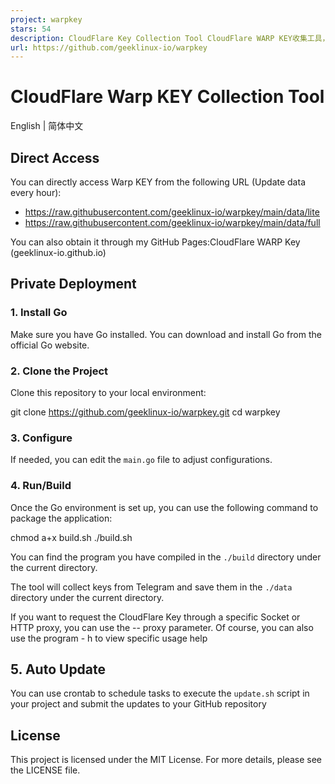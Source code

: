 ```yaml
---
project: warpkey
stars: 54
description: CloudFlare Key Collection Tool CloudFlare WARP KEY收集工具，WARP KEY收集工具，每小时自动更新https://www.wanghaoyu.com.cn/archives/cloudflare-warp-key.html
url: https://github.com/geeklinux-io/warpkey
---
```


CloudFlare Warp KEY Collection Tool
===================================

English | 简体中文

Direct Access
-------------

You can directly access Warp KEY from the following URL (Update data every hour):

-   https://raw.githubusercontent.com/geeklinux-io/warpkey/main/data/lite
-   https://raw.githubusercontent.com/geeklinux-io/warpkey/main/data/full

You can also obtain it through my GitHub Pages:CloudFlare WARP Key (geeklinux-io.github.io)

Private Deployment
------------------

### 1\. Install Go

Make sure you have Go installed. You can download and install Go from the official Go website.

### 2\. Clone the Project

Clone this repository to your local environment:

git clone https://github.com/geeklinux-io/warpkey.git
cd warpkey

### 3\. Configure

If needed, you can edit the `main.go` file to adjust configurations.

### 4\. Run/Build

Once the Go environment is set up, you can use the following command to package the application:

chmod a+x build.sh
./build.sh

You can find the program you have compiled in the `./build` directory under the current directory.

The tool will collect keys from Telegram and save them in the `./data` directory under the current directory.

If you want to request the CloudFlare Key through a specific Socket or HTTP proxy, you can use the -- proxy parameter. Of course, you can also use the program - h to view specific usage help

5\. Auto Update
---------------

You can use crontab to schedule tasks to execute the `update.sh` script in your project and submit the updates to your GitHub repository

License
-------

This project is licensed under the MIT License. For more details, please see the LICENSE file.
